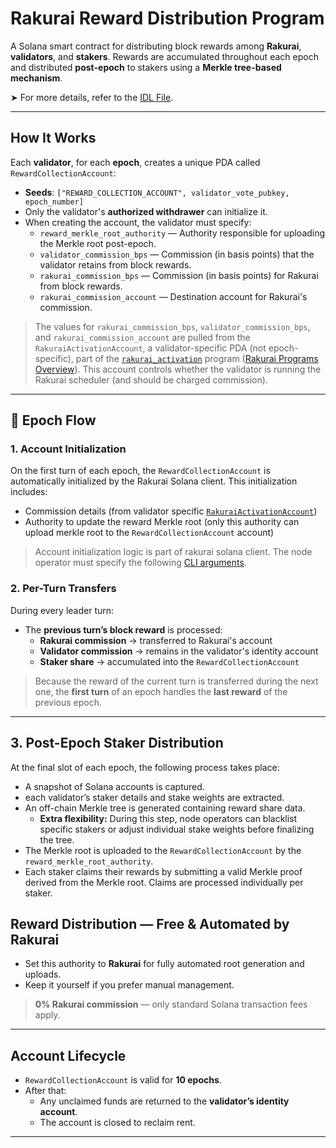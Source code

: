 # Rakurai Reward Distribution Program

A Solana smart contract for distributing block rewards among **Rakurai**, **validators**, and **stakers**. Rewards are accumulated throughout each epoch and distributed **post-epoch** to stakers using a **Merkle tree-based mechanism**.

➤ For more details, refer to the [IDL File](./idl/reward_distribution.json).

---

## How It Works

Each **validator**, for each **epoch**, creates a unique PDA called `RewardCollectionAccount`:

- **Seeds**: `["REWARD_COLLECTION_ACCOUNT", validator_vote_pubkey, epoch_number]`
- Only the validator's **authorized withdrawer** can initialize it.
- When creating the account, the validator must specify:
  - `reward_merkle_root_authority` — Authority responsible for uploading the Merkle root post-epoch.
  - `validator_commission_bps` — Commission (in basis points) that the validator retains from block rewards.
  - `rakurai_commission_bps` — Commission (in basis points) for Rakurai from block rewards.
  - `rakurai_commission_account` — Destination account for Rakurai's commission.

> The values for `rakurai_commission_bps`, `validator_commission_bps`, and `rakurai_commission_account` are pulled from the `RakuraiActivationAccount`, a validator-specific PDA (not epoch-specific), part of the [`rakurai_activation`](../rakurai_activation/) program ([Rakurai Programs Overview](https://docs.rakurai.io/nodeoperator#2.-rakurai-smart-contracts-programs)). This account controls whether the validator is running the Rakurai scheduler (and should be charged commission).

---

## 🔁 Epoch Flow

### 1. Account Initialization
On the first turn of each epoch, the `RewardCollectionAccount` is automatically initialized by the Rakurai Solana client. This initialization includes:
- Commission details (from validator specific [`RakuraiActivationAccount`](../rakurai_activation/README.md))
- Authority to update the reward Merkle root (only this authority can upload merkle root to the `RewardCollectionAccount` account)
> Account initialization logic is part of rakurai solana client. The node operator must specify the following [CLI arguments](https://docs.rakurai.io/nodeoperator#step-5-add-additional-cli-args).


### 2. Per-Turn Transfers
During every leader turn:
- The **previous turn’s block reward** is processed:
  - **Rakurai commission** → transferred to Rakurai's account
  - **Validator commission** → remains in the validator's identity account
  - **Staker share** → accumulated into the `RewardCollectionAccount`

> Because the reward of the current turn is transferred during the next one, the **first turn** of an epoch handles the **last reward** of the previous epoch.

---

## 3. Post-Epoch Staker Distribution
At the final slot of each epoch, the following process takes place:
- A snapshot of Solana accounts is captured.
- each validator’s staker details and stake weights are extracted.
- An off-chain Merkle tree is generated containing reward share data.
  - **Extra flexibility:** During this step, node operators can blacklist specific stakers or adjust individual stake weights before finalizing the tree.
- The Merkle root is uploaded to the `RewardCollectionAccount` by the `reward_merkle_root_authority`.
- Each staker claims their rewards by submitting a valid Merkle proof derived from the Merkle root. Claims are processed individually per staker.

## Reward Distribution — Free & Automated by Rakurai
- Set this authority to **Rakurai** for fully automated root generation and uploads.
- Keep it yourself if you prefer manual management.

> **0% Rakurai commission** — only standard Solana transaction fees apply.


---

## Account Lifecycle

- `RewardCollectionAccount` is valid for **10 epochs**.
- After that:
  - Any unclaimed funds are returned to the **validator’s identity account**.
  - The account is closed to reclaim rent.

---
